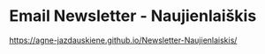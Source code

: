 # Email Newsletter - Naujienlaiškis

https://agne-jazdauskiene.github.io/Newsletter-Naujienlaiskis/
